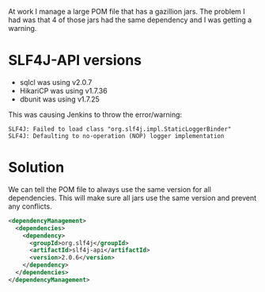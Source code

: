 At work I manage a large POM file that has a gazillion jars. The problem I had was that 4 of those jars had the same dependency and I was getting a warning.

# SLF4J-API versions
- sqlcl was using v2.0.7
- HikariCP was using v1.7.36
- dbunit was using v1.7.25

This was causing Jenkins to throw the error/warning:
``` jenkins log
SLF4J: Failed to load class "org.slf4j.impl.StaticLoggerBinder"
SLF4J: Defaulting to no-operation (NOP) logger implementation
```

# Solution
We can tell the POM file to always use the same version for all dependencies. This will make sure all jars use the same version and prevent any conflicts.

``` xml
<dependencyManagement>
  <dependencies>
    <dependency>
      <groupId>org.slf4j</groupId>
      <artifactId>slf4j-api</artifactId>
      <version>2.0.6</version>
    </dependency>
  </dependencies>
</dependencyManagement>
```



